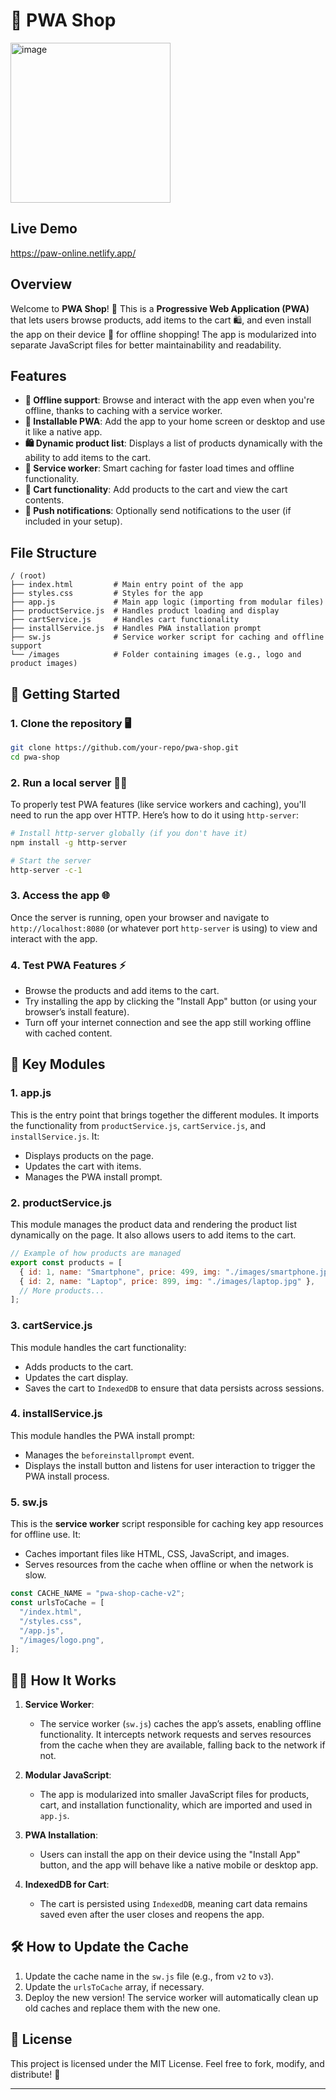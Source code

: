 
# 🛒 PWA Shop
<img width="256" alt="image" src="https://github.com/user-attachments/assets/4f2ba7eb-d3bc-4039-9ccc-fdc73aae36e2">

## Live Demo
https://paw-online.netlify.app/

## Overview

Welcome to **PWA Shop**! 🎉 This is a **Progressive Web Application (PWA)** that lets users browse products, add items to the cart 🛍️, and even install the app on their device 📱 for offline shopping! The app is modularized into separate JavaScript files for better maintainability and readability.

## Features

- **📴 Offline support**: Browse and interact with the app even when you're offline, thanks to caching with a service worker.
- **📲 Installable PWA**: Add the app to your home screen or desktop and use it like a native app.
- **🛍️ Dynamic product list**: Displays a list of products dynamically with the ability to add items to the cart.
- **🔄 Service worker**: Smart caching for faster load times and offline functionality.
- **🛒 Cart functionality**: Add products to the cart and view the cart contents.
- **🔔 Push notifications**: Optionally send notifications to the user (if included in your setup).

## File Structure

```plaintext
/ (root)
├── index.html         # Main entry point of the app
├── styles.css         # Styles for the app
├── app.js             # Main app logic (importing from modular files)
├── productService.js  # Handles product loading and display
├── cartService.js     # Handles cart functionality
├── installService.js  # Handles PWA installation prompt
├── sw.js              # Service worker script for caching and offline support
└── /images            # Folder containing images (e.g., logo and product images)
```

## 🚀 Getting Started

### 1. Clone the repository 🖥️

```bash
git clone https://github.com/your-repo/pwa-shop.git
cd pwa-shop
```

### 2. Run a local server 🏃‍♂️

To properly test PWA features (like service workers and caching), you'll need to run the app over HTTP. Here’s how to do it using `http-server`:

```bash
# Install http-server globally (if you don't have it)
npm install -g http-server

# Start the server
http-server -c-1
```

### 3. Access the app 🌐

Once the server is running, open your browser and navigate to `http://localhost:8080` (or whatever port `http-server` is using) to view and interact with the app.

### 4. Test PWA Features ⚡️

- Browse the products and add items to the cart.
- Try installing the app by clicking the "Install App" button (or using your browser’s install feature).
- Turn off your internet connection and see the app still working offline with cached content.

## 📁 Key Modules

### 1. **app.js**

This is the entry point that brings together the different modules. It imports the functionality from `productService.js`, `cartService.js`, and `installService.js`. It:
- Displays products on the page.
- Updates the cart with items.
- Manages the PWA install prompt.

### 2. **productService.js**

This module manages the product data and rendering the product list dynamically on the page. It also allows users to add items to the cart.

```javascript
// Example of how products are managed
export const products = [
  { id: 1, name: "Smartphone", price: 499, img: "./images/smartphone.jpg" },
  { id: 2, name: "Laptop", price: 899, img: "./images/laptop.jpg" },
  // More products...
];
```

### 3. **cartService.js**

This module handles the cart functionality:
- Adds products to the cart.
- Updates the cart display.
- Saves the cart to `IndexedDB` to ensure that data persists across sessions.

### 4. **installService.js**

This module handles the PWA install prompt:
- Manages the `beforeinstallprompt` event.
- Displays the install button and listens for user interaction to trigger the PWA install process.

### 5. **sw.js**

This is the **service worker** script responsible for caching key app resources for offline use. It:
- Caches important files like HTML, CSS, JavaScript, and images.
- Serves resources from the cache when offline or when the network is slow.

```javascript
const CACHE_NAME = "pwa-shop-cache-v2";
const urlsToCache = [
  "/index.html",
  "/styles.css",
  "/app.js",
  "/images/logo.png",
];
```

## 🧙‍♂️ How It Works

1. **Service Worker**: 
   - The service worker (`sw.js`) caches the app’s assets, enabling offline functionality. It intercepts network requests and serves resources from the cache when they are available, falling back to the network if not.
   
2. **Modular JavaScript**: 
   - The app is modularized into smaller JavaScript files for products, cart, and installation functionality, which are imported and used in `app.js`.
   
3. **PWA Installation**:
   - Users can install the app on their device using the "Install App" button, and the app will behave like a native mobile or desktop app.

4. **IndexedDB for Cart**:
   - The cart is persisted using `IndexedDB`, meaning cart data remains saved even after the user closes and reopens the app.

## 🛠️ How to Update the Cache

1. Update the cache name in the `sw.js` file (e.g., from `v2` to `v3`).
2. Update the `urlsToCache` array, if necessary.
3. Deploy the new version! The service worker will automatically clean up old caches and replace them with the new one.

## 📜 License

This project is licensed under the MIT License. Feel free to fork, modify, and distribute! 🚀

---
